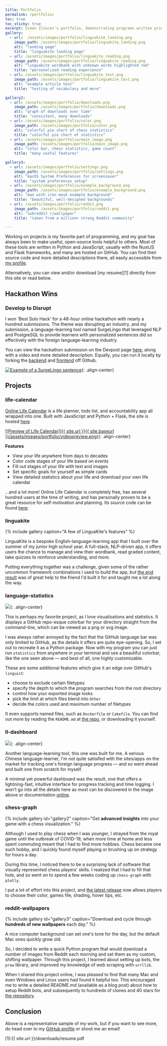 ```yaml
---
title: Portfolio
permalink: /portfolio/
toc: true
toc_sticky: true
excerpt: Simon Ilincev's portfolio, demonstrating programs written primarily in Python and available on GitHub.
gallery:
  - url:  /assets/images/portfolio/linguakite_landing.png
    image_path: /assets/images/portfolio/linguakite_landing.png
    alt: "landing page"
    title: "linguakite landing page"
  - url: /assets/images/portfolio/linguakite_reading.png
    image_path: /assets/images/portfolio/linguakite_reading.png
    alt: "linguakite wordbank with unknown words highlighted red"
    title: "personalized reading experience"
  - url: /assets/images/portfolio/linguakite_test.png
    image_path: /assets/images/portfolio/linguakite_test.png
    alt: "example article test"
    title: "testing of vocabulary and more"

gallery2:
  - url: /assets/images/portfolio/downloads.png
    image_path: /assets/images/portfolio/downloads.png
    alt: "graph of downloads over time"
    title: "consistent, many downloads"
  - url: /assets/images/portfolio/color.png
    image_path: /assets/images/portfolio/color.png
    alt: "colorful pie chart of chess statistics"
    title: "colorful pie chart of statistics"
  - url: /assets/images/portfolio/main_image.png
    image_path: /assets/images/portfolio/main_image.png
    alt: "color bar, chess statistics, game count"
    title: "many useful features"

gallery3:
  - url: /assets/images/portfolio/settings.png
    image_path: /assets/images/portfolio/settings.png
    alt: "macOS System Preferences for screensaver"
    title: "system preferences setup"
  - url: /assets/images/portfolio/example_background.png
    image_path: /assets/images/portfolio/example_background.png
    alt: "man with iron mask example background"
    title: "beautiful, well-designed backgrounds"
  - url: /assets/images/portfolio/reddit.png
    image_path: /assets/images/portfolio/reddit.png
    alt: "subreddit r/wallpaper"
    title: "taken from a million+ strong Reddit community"

---
```


Working on projects is my favorite part of programming, and my goal has always been to make useful, open-source tools helpful to others. Most of these tools are written in Python and JavaScript, usually with the NuxtJS and Flask frameworks, and many are hosted on GitHub. You can find their source code and more detailed descriptions there, all easily accessible from [my profile](https://github.com/Destaq).

Alternatively, you can view and/or download [my resume][1] directly from this site or read below.

## Hackathon Wins
### Develop to Disrupt
I won 'Best Solo Hack' for a 48-hour online hackathon with nearly a hundred submissions. The theme was disrupting an industry, and my submission, a language-learning tool named SurgeLingo that leveraged NLP and PostgreSQL to provide learners with personalized sentences did so effectively with the foreign language-learning industry.

You can view the hackathon submission on the Devpost page [here](https://devpost.com/software/surgelingo), along with a video and more detailed description. Equally, you can run it locally by forking the [backend](https://github.com/Destaq/surgelingo-backend) and [frontend](https://github.com/Destaq/surgelingo-backend) off Github.

[![Example of a SurgeLingo sentence](https://res.cloudinary.com/devpost/image/fetch/s--XyRz8T_9--/c_limit,f_auto,fl_lossy,q_auto:eco,w_900/https://raw.githubusercontent.com/Destaq/surgelingo-backend/main/static/surgelingo_example.png)](https://res.cloudinary.com/devpost/image/fetch/s--XyRz8T_9--/c_limit,f_auto,fl_lossy,q_auto:eco,w_900/https://raw.githubusercontent.com/Destaq/surgelingo-backend/main/static/surgelingo_example.png){: .align-center}
## Projects
### life-calendar
[Online Life Calendar](https://www.onlinelifecalendar.com) is a life planner, todo list, and accountability app all wrapped into one. Built with JavaScript and Python + Flask, the site is hosted [here](http://onlinelifecalendar.herokuapp.com/).

[![Preview of Life Calendar]({{ site.url }}{{ site.baseurl }}/assets/images/portfolio/videopreview.png)](/assets/images/portfolio/videopreview.png){: .align-center}

**Features**
- View your life anywhere from days to decades
- Color code stages of your life based on events
- Fill out stages of your life with text and images
- Set specific goals for yourself as simple cards
- View detailed statistics about your life and download your own life calendar

...and a lot more! Online Life Calendar is completely free, has several hundred users at the time of writing, and has personally proven to be a great resource for self-motivation and planning. Its source code can be found [here](https://www.github.com/Destaq/life-calendar).

### linguakite
{% include gallery caption="A few of LinguaKite's features" %}

LinguaKite is a bespoke English-language-learning app that I built over the summer of my junior high school year. A full-stack, NLP-driven app, it offers users the chance to manage and view their wordbank, read graded content, take quizzes to reinforce understanding, and more.

Putting everything together was a challenge, given some of the rather uncommon framework combinations I used to build the app, but [the end result](https://www.github.com/Destaq/linguakite) was of great help to the friend I'd built it for and taught me a lot along the way.

### language-statistics
[![](https://raw.githubusercontent.com/Destaq/language-statistics/master/screenshots/output.svg)](/assets/images/portfolio/clickablesvg.png){: .align-center}

This is perhaps my favorite project, as I love visualizations and statistics. It displays a GitHub repo-esque colorbar for your directory straight from the command-line, which can be viewed as a png or svg image.

I was always rather annoyed by the fact that the GitHub language bar was only limited to GitHub, as the details it offers are quite eye-opening. So, I set out to recreate it as a Python package. Now with my program you can just run `statistics` from anywhere in your terminal and see a beautiful colorbar, like the one seen above — and best of all, one highly customizable.

These are some additional features which give it an edge over GitHub's `linguist`:
- choose to exclude certain filetypes
- specify the depth to which the program searches from the root directory
- control how your exported image looks
- pick the limit at which files blend into `Other`
- decide the colors used and maximum number of filetypes

It even supports named files, such as `Dockerfile` or `Cakefile`. You can find out more by reading the `README.md` at [the repo](https://github.com/Destaq/language-statistics), or downloading it yourself.

### ll-dashboard
[![](https://github.com/Destaq/ll-dashboard/raw/main/images/whole.png)](https://github.com/Destaq/ll-dashboard/raw/main/images/whole.png){: .align-center}

Another language-learning tool, this one was built for me. A serious Chinese language-learner, I'm not quite satisifed with the sites/apps on the market for tracking one's foreign language progress — and so went ahead and built one from scratch for myself.

A minimal yet powerful dashboard was the result, one that offers a lightning-fast, intuitive interface for progress tracking and time logging. I won't go into all the details here as most can be discovered in the image above or documentation [online](https://github.com/Destaq/ll-dashboard).

### chess-graph
{% include gallery id="gallery2" caption="Get **advanced insights** into your game with a chess visualization." %}

Although I used to play chess when I was younger, I strayed from the royal game until the outbreak of COVID-19, when more time at home and less spent commuting meant that I had to find more hobbies. Chess became one such hobby, and I quickly found myself playing or brushing up on strategy for hours a day.

During this time, I noticed there to be a surprising lack of software that visually represented chess players' skills. I realized that I had to fill that hole, and so went on to spend a few weeks coding up `chess-graph` with `plotly`.

I put a lot of effort into this project, and [the latest release](https://github.com/Destaq/chess_graph) now allows players to choose their color, games file, shading, hover tips, etc.

### reddit-wallpapers
{% include gallery id="gallery3" caption="Download and cycle through **hundreds of new wallpapers** each day." %}

A nice computer background can set one's tone for the day, but the default Mac ones quickly grow old.

So, I decided to write a quick Python program that would download a number of images from Reddit each morning and set them as my custom, shifting wallpaper. Through this project, I learned about setting up bots, the `praw` library, and improved my knowledge of web scraping with `urrllib`.

When I shared this project online, I was pleased to find that many Mac and even Windows and Linux users had found it helpful too. This encouraged me to write a detailed README.md (available as a blog post) about how to setup Reddit bots, and subsequently to hundreds of clones and 40 stars for [the repository](https://github.com/Destaq/reddit-wallpapers).

## Conclusion
Above is a representative sample of my work, but if you want to see more, do head over to my [GitHub profile](https://www.github.com/Destaq) or shoot me an email!

[1]:{{ site.url }}/downloads/resume.pdf
